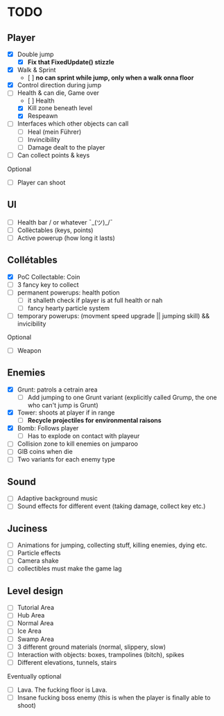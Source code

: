 # TODO

## Player

- [x] Double jump
  - [x] **Fix that FixedUpdate() stizzle**
- [x] Walk & Sprint
  - [ ] **no can sprint while jump, only when a walk onna floor**
- [x] Control direction during jump
- [ ] Health & can die, Game over
  - [ ] Health
  - [x] Kill zone beneath level
  - [x] Respeawn
- [ ] Interfaces which other objects can call
  - [ ] Heal (mein Führer)
  - [ ] Invincibility
  - [ ] Damage dealt to the player
- [ ] Can collect points & keys

Optional
- [ ] Player can shoot

## UI

- [ ] Health bar / or whatever ¯\_(ツ)_/¯
- [ ] Collèctables (keys, points)
- [ ] Active powerup (how long it lasts)

## Collétables

- [x] PoC Collectable: Coin 
- [ ] 3 fancy key to collect
- [ ] permanent powerups: health potion
  - [ ] it shalleth check if player is at full health or nah
  - [ ] fancy hearty particle system
- [ ] temporary powerups: (movment speed upgrade || jumping skill) && invicibility

Optional
- [ ] Weapon

## Enemies

- [x] Grunt: patrols a cetrain area
  - [ ] Add jumping to one Grunt variant (explicitly called Grump, the one who can't jump is Grunt)
- [x] Tower: shoots at player if in range
  - [ ] **Recycle projectiles for environmental raisons**
- [x] Bomb: Follows player
  - [ ] Has to explode on contact with playeur
- [ ] Collision zone to kill enemies on jumparoo
- [ ] GIB coins when die
- [ ] Two variants for each enemy type

## Sound

- [ ] Adaptive background music
- [ ] Sound effects for different event (taking damage, collect key etc.)

## Juciness

- [ ] Animations for jumping, collecting stuff, killing enemies, dying etc.
- [ ] Particle effects
- [ ] Camera shake
- [ ] collectibles must make the game lag

## Level design

- [ ] Tutorial Area
- [ ] Hub Area
- [ ] Normal Area
- [ ] Ice Area
- [ ] Swamp Area
- [ ] 3 different ground materials (normal, slippery, slow)
- [ ] Interaction with objects: boxes, trampolines (bitch), spikes
- [ ] Different elevations, tunnels, stairs

Eventually optional

- [ ] Lava. The fucking floor is Lava.
- [ ] Insane fucking boss enemy (this is when the player is finally able to shoot)
